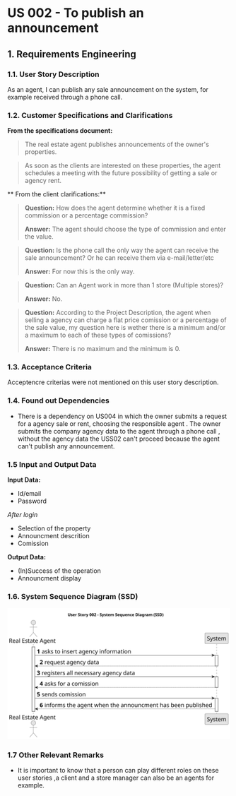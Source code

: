 # US 002 - To publish an announcement 

## 1. Requirements Engineering


### 1.1. User Story Description

As an agent, I can publish any sale announcement on the system, for example received through a phone call.

### 1.2. Customer Specifications and Clarifications 

**From the specifications document:**

>The real estate agent publishes announcements of the owner's  properties.

> As soon as the clients are interested on these properties, the agent schedules a meeting with the future possibility of getting a sale or agency rent.

** From the client clarifications:**  

> **Question:** How does the agent determine whether it is a fixed commission or a percentage commission? 
>
> **Answer:** The agent should choose the type of commission and enter the value.

> **Question:** Is the phone call the only way the agent can receive the sale announcement? Or he can receive them via e-mail/letter/etc
>
> **Answer:** For now this is the only way.

> **Question:** Can an Agent work in more than 1 store (Multiple stores)? 
>
> **Answer:** No.

> **Question:** According to the Project Description, the agent when selling a agency can charge a flat price comission or a percentage of the sale value, my question here is wether there is a minimum and/or a maximum to each of these types of comissions?
> 
> **Answer:** There is no maximum and the minimum is 0.


### 1.3. Acceptance Criteria 

Acceptencre criterias were not mentioned on this user story description.

### 1.4. Found out Dependencies 

* There is a dependency on US004 in which the owner submits a request for a agency sale or rent, choosing the responsible agent .
The owner submits the company agency data to the agent through a phone call , without the agency data the USS02 can't proceed because the agent can't publish any announcement.

### 1.5 Input and Output Data

**Input Data:**

- Id/email
- Password

*After login*
- Selection of the property 
- Announcment descrition
- Comission


**Output Data:**
* (In)Success of the operation
* Announcment display

### 1.6. System Sequence Diagram (SSD)

![System Sequence Diagram - Alternative One](svg/us002-system-sequence-diagram-alternative-one.svg)

### 1.7 Other Relevant Remarks

* It is important to know that a person can play different roles on these user stories ,a client and a store manager can also be an agents for example.